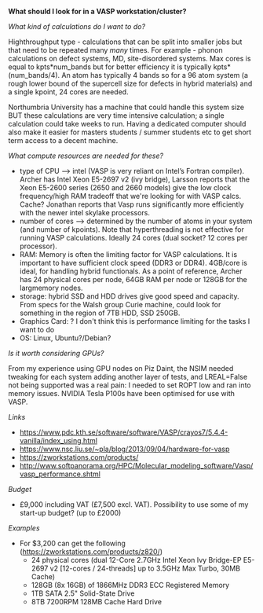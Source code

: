 **What should I look for in a VASP workstation/cluster?**

*What kind of calculations do I want to do?*

Highthroughput type - calculations that can be split into smaller jobs but that need to be repeated many *many* times. For example - phonon calculations on defect systems, MD, site-disordered systems.
Max cores is equal to kpts\*num_bands but for better efficiency it is typically kpts*(num_bands/4). 
An atom has typically 4 bands so for a 96 atom system (a rough lower bound of the supercell size for defects in hybrid materials) and a single kpoint, 24 cores are needed. 

Northumbria University has a machine that could handle this system size BUT these calculations are very time intensive calculation; a single calculation could take weeks to run. Having a dedicated computer should also make it easier for masters students / summer students etc to get short term access to a decent machine.

*What compute resources are needed for these?*

- type of CPU --> intel (VASP is very reliant on Intel’s Fortran compiler). Archer has Intel Xeon E5-2697 v2 (ivy bridge), Larsson reports that the Xeon E5-2600 series (2650 and 2660 models) give the low clock frequency/high RAM tradeoff that we're looking for with VASP calcs. Cache?
Jonathan reports that Vasp runs significantly more efficiently with the newer intel skylake processors.
- number of cores --> determined by the number of atoms in your system (and number of kpoints). Note that hyperthreading is not effective for running VASP calculations. Ideally 24 cores (dual socket? 12 cores per processor). 
- RAM: Memory is often the limiting factor for VASP calculations. It is important to have sufficient clock speed (DDR3 or DDR4). 4GB/core is ideal, for handling hybrid functionals. As a point of reference, Archer has 24 physical cores per node, 64GB RAM per node or 128GB for the largmemory nodes.
- storage: hybrid SSD and HDD drives give good speed and capacity. From specs for the Walsh group Curie machine, could look for something in the region of 7TB HDD, SSD 250GB.
- Graphics Card: ? I don't think this is performance limiting for the tasks I want to do
- OS: Linux, Ubuntu?/Debian?

*Is it worth considering GPUs?*

From my experience using GPU nodes on Piz Daint, the NSIM needed tweaking for each system adding another layer of tests, and LREAL=False not being supported was a real pain: I needed to set ROPT low and ran into memory issues. NVIDIA Tesla P100s have been optimised for use with VASP.

*Links*

- https://www.pdc.kth.se/software/software/VASP/crayos7/5.4.4-vanilla/index_using.html
- https://www.nsc.liu.se/~pla/blog/2013/09/04/hardware-for-vasp
- https://zworkstations.com/products/
- http://www.softpanorama.org/HPC/Molecular_modeling_software/Vasp/vasp_performance.shtml

*Budget*

- £9,000 including VAT (£7,500 excl. VAT). Possibility to use some of my start-up budget? (up to £2000)

*Examples* 

- For $3,200 can get the following (https://zworkstations.com/products/z820/)
  - 24 physical cores (dual 12-Core 2.7GHz Intel Xeon Ivy Bridge-EP E5-2697 v2 [12-cores / 24-threads] up to 3.5GHz Max Turbo, 30MB Cache)
  - 128GB (8x 16GB) of 1866MHz DDR3 ECC Registered Memory 
  - 1TB SATA 2.5" Solid-State Drive 
  - 8TB 7200RPM 128MB Cache Hard Drive 


